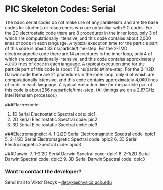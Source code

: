 # PIC Skeleton Codes:  Serial

The basic serial codes do not make use of any parallelism, and are the base codes for students or researchers who are unfamiliar with PIC codes. For the 2D electrostatic code there are 8 procedures in the inner loop, only 3 of which are computationally intensive, and this code contains about 2,000 lines of code in each language. A typical execution time for the particle part of this code is about 33 ns/particle/time-step. For the 2-1/2D electromagnetic code there are 14 procedures in the inner loop, only 4 of which are computationally intensive, and this code contains approximately 4,000 lines of code in each language. A typical execution time for the particle part of this code is about 110 ns/particle/time-step.  For the 2-1/2D Darwin code there are 21 procedures in the inner loop, only 6 of which are computationally intensive, and this code contains approximately 4,000 lines of code in each language. A typical execution time for the particle part of this code is about 256 ns/particle/time-step.  (All timings are on a 2.67GHz Intel Nehalem processor.)

###Electrostatic:
1.  1D Serial Electrostatic Spectral code:  pic1
2.  2D Serial Electrostatic Spectral code:  pic2
3.  3D Serial Electrostatic Spectral code:  pic3

###Electromagnetic:
4.  1-2/2D Serial Electromagnetic Spectral code:  bpic1
5.  2-1/2D Serial Electromagnetic Spectral code:  bpic2
6.  3D Serial Electromagnetic Spectral code:  bpic3

###Darwin:
7.  1-2/2D Serial Darwin Spectral code:  dpic1
8.  2-1/2D Serial Darwin Spectral code:  dpic2
9.  3D Serial Darwin Spectral code:  dpic3



### Want to contact the developer?

Send mail to Viktor Decyk – decyk@physics.ucla.edu 


